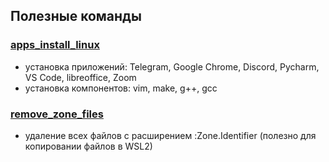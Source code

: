## Полезные команды
### [apps_install_linux](apps_install_linux)
* установка приложений: Telegram, Google Chrome, Discord, Pycharm, VS Code, libreoffice, Zoom
* установка компонентов: vim, make, g++, gcc
### [remove_zone_files](remove_zone_files)
* удаление всех файлов с расширением :Zone.Identifier (полезно для копировании файлов в WSL2)
